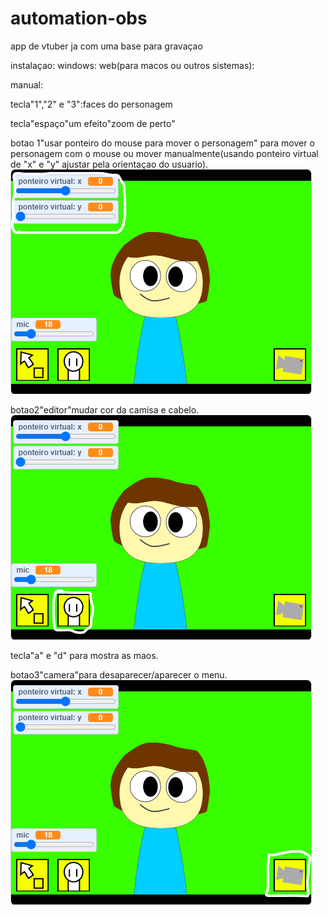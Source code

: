 # automation-obs
app de vtuber ja com uma base para gravaçao

instalaçao:
windows:
web(para macos ou outros sistemas): 

manual:

tecla"1","2" e "3":faces do personagem

tecla"espaço"um efeito"zoom de perto"

botao 1"usar ponteiro do mouse para mover o personagem" para mover o personagem com o mouse ou mover manualmente(usando ponteiro virtual de "x" e "y" ajustar pela orientaçao do usuario).
![print1](https://raw.githubusercontent.com/matheussouzadejesus10/automation-obs/refs/heads/main/Captura%20de%20tela%202025-06-14%20092949.png)

botao2"editor"mudar cor da camisa e cabelo.
![print2](https://raw.githubusercontent.com/matheussouzadejesus10/automation-obs/refs/heads/main/Captura%20de%20tela%202025-06-14%200929493.png)

tecla"a" e "d" para mostra as maos.

botao3"camera"para desaparecer/aparecer o menu.
![print3](https://raw.githubusercontent.com/matheussouzadejesus10/automation-obs/refs/heads/main/Captura%20de%20tela%202025-06-14%200929494.png)

